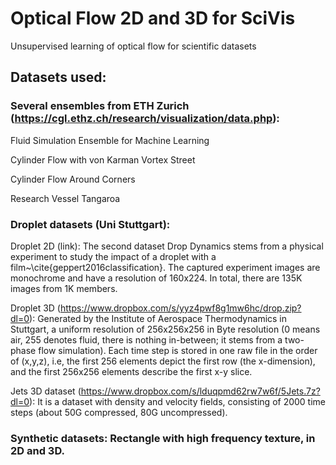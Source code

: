 # Optical Flow 2D and 3D for SciVis
Unsupervised learning of optical flow for scientific datasets

## Datasets used:

### Several ensembles from ETH Zurich (https://cgl.ethz.ch/research/visualization/data.php):
Fluid Simulation Ensemble for Machine Learning

Cylinder Flow with von Karman Vortex Street

Cylinder Flow Around Corners

Research Vessel Tangaroa


### Droplet datasets (Uni Stuttgart):

Droplet 2D (link):
The second dataset Drop Dynamics stems from a physical experiment to study the impact of a droplet with a film~\cite{geppert2016classification}.
The captured experiment images are monochrome and have a resolution of 160x224.
In total, there are 135K images from 1K members.

Droplet 3D (https://www.dropbox.com/s/yyz4pwf8g1mw6hc/drop.zip?dl=0):
Generated by the Institute of Aerospace Thermodynamics in Stuttgart, a uniform resolution of 256x256x256 in Byte resolution (0 means air, 255 denotes fluid, there is nothing in-between; it stems from a two-phase flow simulation). Each time step is stored in one raw file in the order of (x,y,z), i.e, the first 256 elements depict the first row (the x-dimension), and the first 256x256 elements describe the first x-y slice.

Jets 3D dataset (https://www.dropbox.com/s/lduqpmd62rw7w6f/5Jets.7z?dl=0):
It is a dataset with density  and velocity fields, consisting of 2000 time steps (about 50G compressed,  80G uncompressed).

### Synthetic datasets: Rectangle with high frequency texture, in 2D and 3D.
